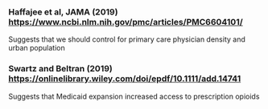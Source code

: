 ### Haffajee et al, JAMA (2019) https://www.ncbi.nlm.nih.gov/pmc/articles/PMC6604101/

Suggests that we should control for primary care physician density and urban population


### Swartz and Beltran (2019) https://onlinelibrary.wiley.com/doi/epdf/10.1111/add.14741

Suggests that Medicaid expansion increased access to prescription opioids
